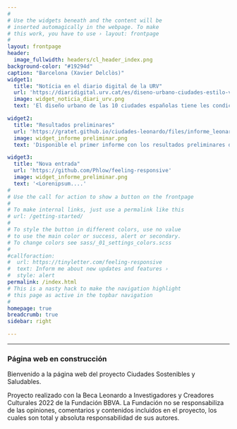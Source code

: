 ```yaml
---
#
# Use the widgets beneath and the content will be
# inserted automagically in the webpage. To make
# this work, you have to use › layout: frontpage
#
layout: frontpage
header:
  image_fullwidth: headers/cl_header_index.png
background-color: "#19294d"
caption: "Barcelona (Xavier Delclòs)"
widget1:
  title: "Notícia en el diario digital de la URV"
  url: 'https://diaridigital.urv.cat/es/diseno-urbano-ciudades-estilo-vida-saludable/'
  image: widget_noticia_diari_urv.png
  text: 'El diseño urbano de las 10 ciudades españolas tiene les condiciones necesarias para un estilo de vida saludable.'

widget2:
  title: "Resultados preliminares"
  url: 'https://gratet.github.io/ciudades-leonardo/files/informe_leonardo_preliminar_enero24.pdf'
  image: widget_informe preliminar.png
  text: 'Disponible el primer informe con los resultados preliminares del proyecto. En este documento se presentan los principales resultados a nivel gráfico y cartográfico para cada uno de los indicadores.'

widget3:
  title: "Nova entrada"
  url: 'https://github.com/Phlow/feeling-responsive'
  image: widget_informe_preliminar.png
  text: '<Lorenipsum....'
#
# Use the call for action to show a button on the frontpage
#
# To make internal links, just use a permalink like this
# url: /getting-started/
#
# To style the button in different colors, use no value
# to use the main color or success, alert or secondary.
# To change colors see sass/_01_settings_colors.scss
#
#callforaction:
#  url: https://tinyletter.com/feeling-responsive
#  text: Inform me about new updates and features ›
#  style: alert
permalink: /index.html
# This is a nasty hack to make the navigation highlight
# this page as active in the topbar navigation
#
homepage: true
breadcrumb: true
sidebar: right

---
```


---

### Página web en construcción
Bienvenido a la página web del proyecto Ciudades Sostenibles y Saludables.

Proyecto realizado con la Beca Leonardo a Investigadores y Creadores Culturales 2022 de la Fundación BBVA. La Fundación no se responsabiliza de las opiniones, comentarios y contenidos incluidos en el proyecto, los cuales son total y absoluta responsabilidad de sus autores.






